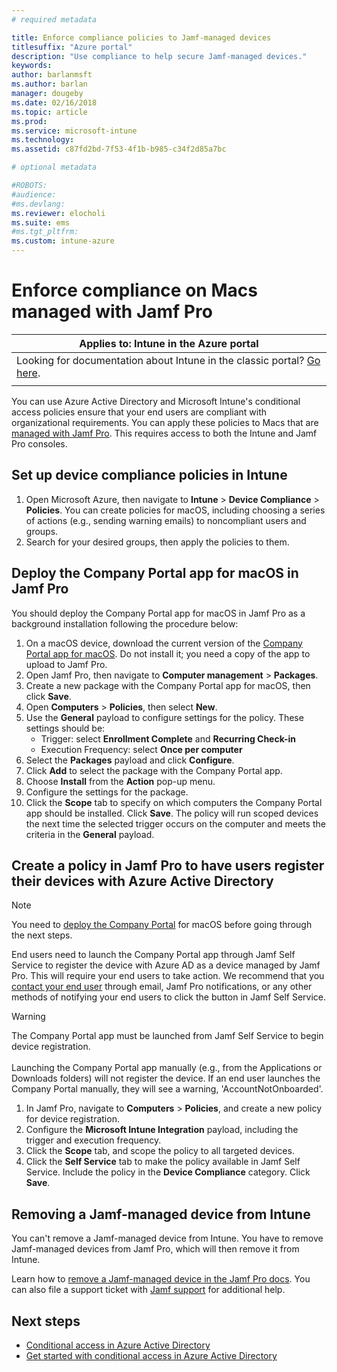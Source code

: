 ```yaml
---
# required metadata

title: Enforce compliance policies to Jamf-managed devices
titlesuffix: "Azure portal"
description: "Use compliance to help secure Jamf-managed devices."
keywords:
author: barlanmsft
ms.author: barlan
manager: dougeby
ms.date: 02/16/2018
ms.topic: article
ms.prod:
ms.service: microsoft-intune
ms.technology:
ms.assetid: c87fd2bd-7f53-4f1b-b985-c34f2d85a7bc

# optional metadata

#ROBOTS: 
#audience:
#ms.devlang:
ms.reviewer: elocholi
ms.suite: ems
#ms.tgt_pltfrm:
ms.custom: intune-azure
---
```


# Enforce compliance on Macs managed with Jamf Pro

|Applies to: Intune in the Azure portal |
|--|
|Looking for documentation about Intune in the classic portal? [Go here](/intune/introduction-intune?toc=/intune-classic/toc.json).|
| |

You can use Azure Active Directory and Microsoft Intune's conditional access policies ensure that your end users are compliant with organizational requirements. You can apply these policies to Macs that are [managed with Jamf Pro](conditional-access-integrate-jamf.md). This requires access to both the Intune and Jamf Pro consoles.

## Set up device compliance policies in Intune

1. Open Microsoft Azure, then navigate to **Intune** > **Device Compliance** > **Policies**. You can create policies for macOS, including choosing a series of actions (e.g., sending warning emails) to noncompliant users and groups.
2. Search for your desired groups, then apply the policies to them.

## Deploy the Company Portal app for macOS in Jamf Pro

You should deploy the Company Portal app for macOS in Jamf Pro as a background installation following the procedure below:

1. On a macOS device, download the current version of the [Company Portal app for macOS](https://go.microsoft.com/fwlink/?linkid=862280). Do not install it; you need a copy of the app to upload to Jamf Pro.
2. Open Jamf Pro, then navigate to **Computer management** > **Packages**.
3. Create a new package with the Company Portal app for macOS, then click **Save**.
4. Open **Computers** > **Policies**, then select **New**.
5. Use the **General** payload to configure settings for the policy. These settings should be:
   - Trigger: select **Enrollment Complete** and **Recurring Check-in**
   - Execution Frequency: select **Once per computer**
6. Select the **Packages** payload and click **Configure**.
7. Click **Add** to select the package with the Company Portal app.
8. Choose **Install** from the **Action** pop-up menu.
9. Configure the settings for the package.
10. Click the **Scope** tab to specify on which computers the Company Portal app should be installed. Click **Save**. The policy will run scoped devices the next time the selected trigger occurs on the computer and meets the criteria in the **General** payload.

## Create a policy in Jamf Pro to have users register their devices with Azure Active Directory

> [!NOTE]
> You need to [deploy the Company Portal](conditional-access-assign-jamf.md#require-the-company-portal-app-for-macos) for macOS before going through the next steps.  

End users need to launch the Company Portal app through Jamf Self Service to register the device with Azure AD as a device managed by Jamf Pro. This will require your end users to take action. We recommend that you [contact your end user](end-user-educate.md) through email, Jamf Pro notifications, or any other methods of notifying your end users to click the button in Jamf Self Service.

> [!WARNING]
> The Company Portal app must be launched from Jamf Self Service to begin device registration. <br><br>Launching the Company Portal app manually (e.g., from the Applications or Downloads folders) will not register the device. If an end user launches the Company Portal manually, they will see a warning, 'AccountNotOnboarded'.

1. In Jamf Pro, navigate to **Computers** > **Policies**, and create a new policy for device registration.
2. Configure the **Microsoft Intune Integration** payload, including the trigger and execution frequency.
3. Click the **Scope** tab, and scope the policy to all targeted devices.
4. Click the **Self Service** tab to make the policy available in Jamf Self Service. Include the policy in the **Device Compliance** category. Click **Save**.

## Removing a Jamf-managed device from Intune

You can't remove a Jamf-managed device from Intune. You have to remove Jamf-managed devices from Jamf Pro, which will then remove it from Intune. 

Learn how to [remove a Jamf-managed device in the Jamf Pro docs](https://www.jamf.com/jamf-nation/articles/80/unmanaging-computers-while-preserving-their-inventory-information). You can also file a support ticket with [Jamf support](https://www.jamf.com/support/) for additional help. 

## Next steps

- [Conditional access in Azure Active Directory](https://docs.microsoft.com/azure/active-directory/active-directory-conditional-access-azure-portal)
- [Get started with conditional access in Azure Active Directory](https://docs.microsoft.com/azure/active-directory/active-directory-conditional-access-azure-portal-get-started)
